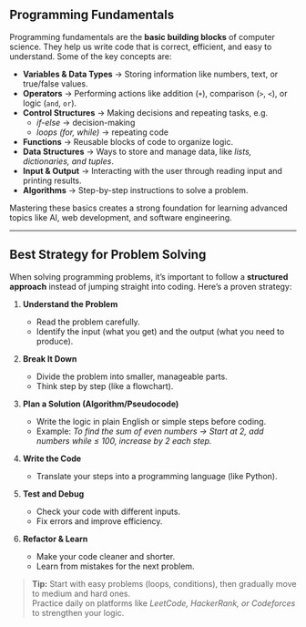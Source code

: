 
##  Programming Fundamentals  

Programming fundamentals are the **basic building blocks** of computer science. They help us write code that is correct, efficient, and easy to understand. Some of the key concepts are:  

- **Variables & Data Types** → Storing information like numbers, text, or true/false values.  
- **Operators** → Performing actions like addition (`+`), comparison (`>`, `<`), or logic (`and`, `or`).  
- **Control Structures** → Making decisions and repeating tasks, e.g.  
  - *if-else* → decision-making  
  - *loops (for, while)* → repeating code  
- **Functions** → Reusable blocks of code to organize logic.  
- **Data Structures** → Ways to store and manage data, like *lists, dictionaries, and tuples*.  
- **Input & Output** → Interacting with the user through reading input and printing results.  
- **Algorithms** → Step-by-step instructions to solve a problem.  

Mastering these basics creates a strong foundation for learning advanced topics like AI, web development, and software engineering.  

---

##  Best Strategy for Problem Solving  

When solving programming problems, it’s important to follow a **structured approach** instead of jumping straight into coding. Here’s a proven strategy:  

1. **Understand the Problem**  
   - Read the problem carefully.  
   - Identify the input (what you get) and the output (what you need to produce).  

2. **Break It Down**  
   - Divide the problem into smaller, manageable parts.  
   - Think step by step (like a flowchart).  

3. **Plan a Solution (Algorithm/Pseudocode)**  
   - Write the logic in plain English or simple steps before coding.  
   - Example: *To find the sum of even numbers → Start at 2, add numbers while ≤ 100, increase by 2 each step.*  

4. **Write the Code**  
   - Translate your steps into a programming language (like Python).  

5. **Test and Debug**  
   - Check your code with different inputs.  
   - Fix errors and improve efficiency.  

6. **Refactor & Learn**  
   - Make your code cleaner and shorter.  
   - Learn from mistakes for the next problem.  

> **Tip:** Start with easy problems (loops, conditions), then gradually move to medium and hard ones.  
> Practice daily on platforms like *LeetCode, HackerRank, or Codeforces* to strengthen your logic.  

